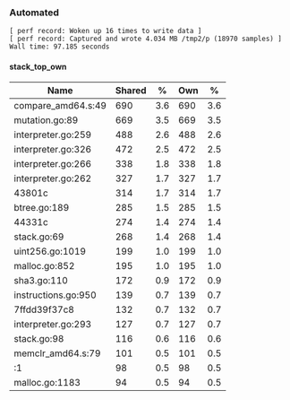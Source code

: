 ### Automated

```
[ perf record: Woken up 16 times to write data ]
[ perf record: Captured and wrote 4.034 MB /tmp2/p (18970 samples) ]
Wall time: 97.185 seconds
```

#### stack_top_own

Name                                             | Shared |   %   | Own |   %
-------------------------------------------------|--------|-------|-----|------
compare_amd64.s:49                               |    690 |   3.6 | 690 |   3.6
mutation.go:89                                   |    669 |   3.5 | 669 |   3.5
interpreter.go:259                               |    488 |   2.6 | 488 |   2.6
interpreter.go:326                               |    472 |   2.5 | 472 |   2.5
interpreter.go:266                               |    338 |   1.8 | 338 |   1.8
interpreter.go:262                               |    327 |   1.7 | 327 |   1.7
43801c                                           |    314 |   1.7 | 314 |   1.7
btree.go:189                                     |    285 |   1.5 | 285 |   1.5
44331c                                           |    274 |   1.4 | 274 |   1.4
stack.go:69                                      |    268 |   1.4 | 268 |   1.4
uint256.go:1019                                  |    199 |   1.0 | 199 |   1.0
malloc.go:852                                    |    195 |   1.0 | 195 |   1.0
sha3.go:110                                      |    172 |   0.9 | 172 |   0.9
instructions.go:950                              |    139 |   0.7 | 139 |   0.7
7ffdd39f37c8                                     |    132 |   0.7 | 132 |   0.7
interpreter.go:293                               |    127 |   0.7 | 127 |   0.7
stack.go:98                                      |    116 |   0.6 | 116 |   0.6
memclr_amd64.s:79                                |    101 |   0.5 | 101 |   0.5
<autogenerated>:1                                |     98 |   0.5 |  98 |   0.5
malloc.go:1183                                   |     94 |   0.5 |  94 |   0.5
